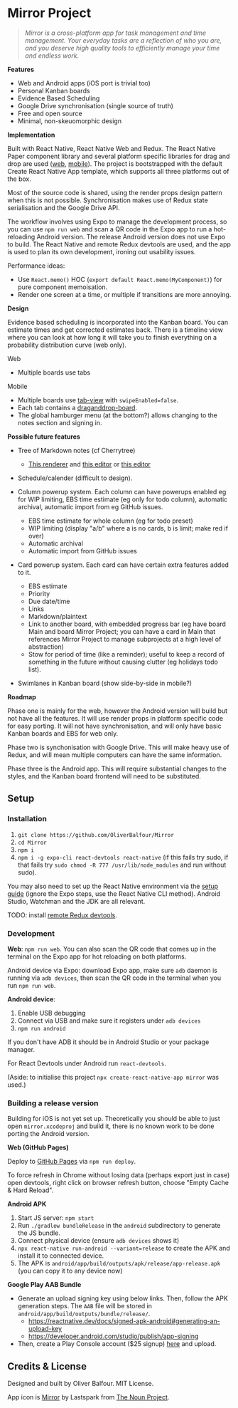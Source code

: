 
# Mirror Project

> *Mirror is a cross-platform app for task management and time management. Your everyday tasks are a reflection of who you are, and you deserve high quality tools to efficiently manage your time and endless work.*

**Features**

- Web and Android apps (iOS port is trivial too)
- Personal Kanban boards
- Evidence Based Scheduling
- Google Drive synchronisation (single source of truth)
- Free and open source
- Minimal, non-skeuomorphic design

**Implementation**

Built with React Native, React Native Web and Redux. The React Native Paper component library and several platform specific libraries for drag and drop are used ([web](https://github.com/atlassian/react-beautiful-dnd), [mobile](https://github.com/bear-junior/react-native-draganddrop-board)). The project is bootstrapped with the default Create React Native App template, which supports all three platforms out of the box.

Most of the source code is shared, using the render props design pattern when this is not possible. Synchronisation makes use of Redux state serialisation and the Google Drive API.

The workflow involves using Expo to manage the development process, so you can use `npm run web` and scan a QR code in the Expo app to run a hot-reloading Android version. The release Android version does not use Expo to build. The React Native and remote Redux devtools are used, and the app is used to plan its own development, ironing out usability issues.

Performance ideas:

- Use `React.memo()` HOC (`export default React.memo(MyComponent)`) for pure component memoisation.
- Render one screen at a time, or multiple if transitions are more annoying.

**Design**

Evidence based scheduling is incorporated into the Kanban board. You can estimate times and get corrected estimates back. There is a timeline view where you can look at how long it will take you to finish everything on a probability distribution curve (web only).

Web

- Multiple boards use tabs

Mobile

- Multiple boards use [tab-view](https://github.com/satya164/react-native-tab-view) with `swipeEnabled=false`.
- Each tab contains a [draganddrop-board](https://github.com/bear-junior/react-native-draganddrop-board).
- The global hamburger menu (at the bottom?) allows changing to the notes section and signing in.

**Possible future features**

- Tree of Markdown notes (cf Cherrytree)
  - [This renderer](https://github.com/mientjan/react-native-markdown-renderer) and [this editor](https://github.com/outline/rich-markdown-editor) or [this editor](https://github.com/wxik/react-native-rich-editor)

- Schedule/calender (difficult to design).

- Column powerup system. Each column can have powerups enabled eg for WIP limiting, EBS time estimate (eg only for todo column), automatic archival, automatic import from eg GitHub issues.
  - EBS time estimate for whole column (eg for todo preset)
  - WIP limiting (display "a/b" where a is no cards, b is limit; make red if over)
  - Automatic archival
  - Automatic import from GitHub issues

- Card powerup system. Each card can have certain extra features added to it.
  - EBS estimate
  - Priority
  - Due date/time
  - Links
  - Markdown/plaintext
  - Link to another board, with embedded progress bar (eg have board Main and board Mirror Project; you can have a card in Main that references Mirror Project to manage subprojects at a high level of abstraction)
  - Stow for period of time (like a reminder); useful to keep a record of something in the future without causing clutter (eg holidays todo list).

- Swimlanes in Kanban board (show side-by-side in mobile?)

**Roadmap**

Phase one is mainly for the web, however the Android version will build but not have all the features. It will use render props in platform specific code for easy porting. It will not have synchronisation, and will only have basic Kanban boards and EBS for web only.

Phase two is synchonisation with Google Drive. This will make heavy use of Redux, and will mean multiple computers can have the same information.

Phase three is the Android app. This will require substantial changes to the styles, and the Kanban board frontend will need to be substituted.

## Setup

### Installation

1. `git clone https://github.com/OliverBalfour/Mirror`
2. `cd Mirror`
3. `npm i`
4. `npm i -g expo-cli react-devtools react-native` (if this fails try sudo, if that fails try `sudo chmod -R 777 /usr/lib/node_modules` and run without sudo).

You may also need to set up the React Native environment via the [setup guide](https://reactnative.dev/docs/environment-setup) (ignore the Expo steps, use the React Native CLI method). Android Studio, Watchman and the JDK are all relevant.

TODO: install [remote Redux devtools](https://github.com/zalmoxisus/remote-redux-devtools).

### Development

**Web**: `npm run web`. You can also scan the QR code that comes up in the terminal on the Expo app for hot reloading on both platforms.

Android device via Expo: download Expo app, make sure `adb` daemon is running via `adb devices`, then scan the QR code in the terminal when you run `npm run web`.

**Android device**:

1. Enable USB debugging
2. Connect via USB and make sure it registers under `adb devices`
3. `npm run android`

If you don't have ADB it should be in Android Studio or your package manager.

For React Devtools under Android run `react-devtools`.

(Aside: to initialise this project `npx create-react-native-app mirror` was used.)

### Building a release version

Building for iOS is not yet set up. Theoretically you should be able to just open `mirror.xcodeproj` and build it, there is no known work to be done porting the Android version.

**Web (GitHub Pages)**

Deploy to [GitHub Pages](https://oliverbalfour.github.io/Mirror/) via `npm run deploy`.

To force refresh in Chrome without losing data (perhaps export just in case) open devtools, right click on browser refresh button, choose "Empty Cache & Hard Reload".

**Android APK**

1. Start JS server: `npm start`
2. Run `./gradlew bundleRelease` in the `android` subdirectory to generate the JS bundle.
3. Connect physical device (ensure `adb devices` shows it)
4. `npx react-native run-android --variant=release` to create the APK and install it to connected device.
5. The APK is `android/app/build/outputs/apk/release/app-release.apk` (you can copy it to any device now)

**Google Play AAB Bundle**

- Generate an upload signing key using below links. Then, follow the APK generation steps. The `AAB` file will be stored in `android/app/build/outputs/bundle/release/`.
  - https://reactnative.dev/docs/signed-apk-android#generating-an-upload-key
  - https://developer.android.com/studio/publish/app-signing
- Then, create a Play Console account ($25 signup) [here](https://play.google.com/apps/publish/signup/) and upload.

## Credits & License

Designed and built by Oliver Balfour. MIT License.

App icon is [Mirror](https://thenounproject.com/term/mirror/340140/) by Lastspark from [The Noun Project](http://thenounproject.com/).
